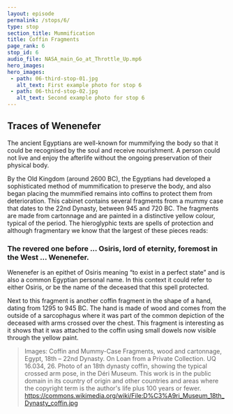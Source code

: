 ```yaml
---
layout: episode
permalink: /stops/6/
type: stop
section_title: Mummification
title: Coffin Fragments 
page_rank: 6
stop_id: 6
audio_file: NASA_main_Go_at_Throttle_Up.mp6
hero_images:
hero_images:
 - path: 06-third-stop-01.jpg
   alt_text: First example photo for stop 6
 - path: 06-third-stop-02.jpg
   alt_text: Second example photo for stop 6
---
```


## Traces of Wenenefer 

The ancient Egyptians are well-known for mummifying the body so that it could be recognised by the soul and receive nourishment. A person could not live and enjoy the afterlife without the ongoing preservation of their physical body.

By the Old Kingdom (around 2600 BC), the Egyptians had developed a sophisticated method of mummification to preserve the body, and also began placing the mummified remains into coffins to protect them from deterioration. This cabinet contains several fragments from a mummy case that dates to the 22nd Dynasty, between 945 and 720 BC. The fragments are made from cartonnage and are painted in a distinctive yellow colour, typical of the period. The hieroglyphic texts are spells of protection and although fragmentary we know that the largest of these pieces reads: 

### The revered one before … Osiris, lord of eternity, foremost in the West … Wenenefer. 

Wenenefer is an epithet of Osiris meaning “to exist in a perfect state” and is also a common Egyptian personal name. In this context it could refer to either Osiris, or be the name of the deceased that this spell protected. 

Next to this fragment is another coffin fragment in the shape of a hand, dating from 1295 to 945 BC. The hand is made of wood and comes from the outside of a sarcophagus where it was part of the common depiction of the deceased with arms crossed over the chest. This fragment is interesting as it shows that it was attached to the coffin using small dowels now visible through the yellow paint.  

> Images: Coffin and Mummy-Case Fragments, wood and cartonnage, Egypt, 18th – 22nd Dynasty. On Loan from a Private Collection. UQ 16.034, 26. 
> Photo of an 18th dynasty coffin, showing the typical crossed arm pose, in the Déri Museum. This work is in the public domain in its country of origin and other countries and areas where the copyright term is the author's life plus 100 years or fewer. https://commons.wikimedia.org/wiki/File:D%C3%A9ri_Museum_18th_Dynasty_coffin.jpg
